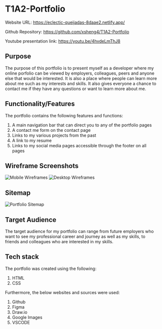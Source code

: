 # T1A2-Portfolio

Website URL:
https://eclectic-queijadas-8daae2.netlify.app/

Github Repository:
https://github.com/xsheng4/T1A2-Portfolio

Youtube presentation link:
https://youtu.be/4hvdeLmThJ8

## Purpose
The purpose of this portfolio is to present myself as a developer where my online porfolio can be viewed by employers, colleagues, peers and anyone else that would be interested. It is also a place where people can learn more about me such as my interests and skills. It also gives everyone a chance to contact me if they have any questions or want to learn more about me.

## Functionality/Features
The portfolio contains the following features and functions:
1. A main navigation bar that can direct you to any of the portfolio pages
2. A contact me form on the contact page
3. Links to my various projects from the past
4. A link to my resume
5. Links to my social media pages accessible through the footer on all pages

## Wireframe Screenshots
![Mobile Wireframes](https://github.com/xsheng4/T1A2-Portfolio/assets/161588293/b5c85cec-b6b3-4c5c-bf52-0a982b03d07e)
![Desktop Wireframes](https://github.com/xsheng4/T1A2-Portfolio/assets/161588293/ccbd27b9-166c-44ae-a999-5e7f083618d7)

## Sitemap
![Portfolio Sitemap](https://github.com/xsheng4/T1A2-Portfolio/assets/161588293/aef122b7-083c-42d3-953f-9168c39c7f04)


## Target Audience
The target audience for my portfolio can range from future employers who want to see my professional career and journey as well as my skills, to friends and colleagues who are interested in my skills.

## Tech stack
The portfolio was created using the following:
1. HTML
2. CSS

Furthermore, the below websites and sources were used:
1. Github
2. Figma
3. Draw.io
4. Google Images
5. VSCODE
